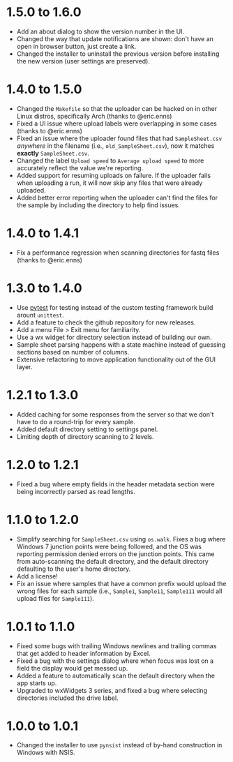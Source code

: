 1.5.0 to 1.6.0
==============
* Add an about dialog to show the version number in the UI.
* Changed the way that update notifications are shown: don't have an open in browser button, just create a link.
* Changed the installer to uninstall the previous version before installing the new version (user settings are preserved).

1.4.0 to 1.5.0
==============
* Changed the `Makefile` so that the uploader can be hacked on in other Linux distros, specifically Arch (thanks to @eric.enns)
* Fixed a UI issue where upload labels were overlapping in some cases (thanks to @eric.enns)
* Fixed an issue where the uploader found files that had `SampleSheet.csv` *anywhere* in the filename (i.e., `old_SampleSheet.csv`), now it matches **exactly** `SampleSheet.csv`.
* Changed the label `Upload speed` to `Average upload speed` to more accurately reflect the value we're reporting.
* Added support for resuming uploads on failure. If the uploader fails when uploading a run, it will now skip any files that were already uploaded.
* Added better error reporting when the uploader can't find the files for the sample by including the directory to help find issues.

1.4.0 to 1.4.1
==============
* Fix a performance regression when scanning directories for fastq files (thanks to @eric.enns)

1.3.0 to 1.4.0
==============
* Use [pytest](https://www.pytest.org) for testing instead of the custom testing framework build arount `unittest`.
* Add a feature to check the github repository for new releases.
* Add a menu File > Exit menu for familiarity.
* Use a wx widget for directory selection instead of building our own.
* Sample sheet parsing happens with a state machine instead of guessing sections based on number of columns.
* Extensive refactoring to move application functionality out of the GUI layer.

1.2.1 to 1.3.0
==============
* Added caching for some responses from the server so that we don't have to do a round-trip for every sample.
* Added default directory setting to settings panel.
* Limiting depth of directory scanning to 2 levels.

1.2.0 to 1.2.1
==============
* Fixed a bug where empty fields in the header metadata section were being incorrectly parsed as read lengths.

1.1.0 to 1.2.0
==============
* Simplify searching for `SampleSheet.csv` using `os.walk`. Fixes a bug where Windows 7 junction points were being followed, and the OS was reporting permission denied errors on the junction points. This came from auto-scanning the default directory, and the default directory defaulting to the user's home directory.
* Add a license!
* Fix an issue where samples that have a common prefix would upload the wrong files for each sample (i.e., `Sample1`, `Sample11`, `Sample111` would all upload files for `Sample111`).

1.0.1 to 1.1.0
==============
* Fixed some bugs with trailing Windows newlines and trailing commas that get added to header information by Excel.
* Fixed a bug with the settings dialog where when focus was lost on a field the display would get messed up.
* Added a feature to automatically scan the default directory when the app starts up.
* Upgraded to wxWidgets 3 series, and fixed a bug where selecting directories included the drive label.

1.0.0 to 1.0.1
==============
* Changed the installer to use `pynsist` instead of by-hand construction in Windows with NSIS.
